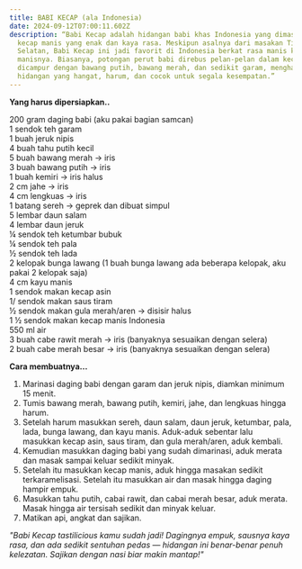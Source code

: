 ```yaml
---
title: BABI KECAP (ala Indonesia)
date: 2024-09-12T07:00:11.602Z
description: “Babi Kecap adalah hidangan babi khas Indonesia yang dimasak dengan
  kecap manis yang enak dan kaya rasa. Meskipun asalnya dari masakan Tiongkok
  Selatan, Babi Kecap ini jadi favorit di Indonesia berkat rasa manis khas kecap
  manisnya. Biasanya, potongan perut babi direbus pelan-pelan dalam kecap manis,
  dicampur dengan bawang putih, bawang merah, dan sedikit garam, menghasilkan
  hidangan yang hangat, harum, dan cocok untuk segala kesempatan.”
---
```

**Yang harus dipersiapkan..**

200 gram daging babi (aku pakai bagian samcan)\
1 sendok teh garam\
1 buah jeruk nipis\
4 buah tahu putih kecil\
5 buah bawang merah → iris\
3 buah bawang putih → iris\
1 buah kemiri → iris halus\
2 cm jahe → iris\
4 cm lengkuas → iris\
1 batang sereh → geprek dan dibuat simpul\
5 lembar daun salam\
4 lembar daun jeruk\
¼ sendok teh ketumbar bubuk\
¼ sendok teh pala\
½ sendok teh lada\
2 kelopak bunga lawang (1 buah bunga lawang ada beberapa kelopak, aku pakai 2 kelopak saja)\
4 cm kayu manis\
1 sendok makan kecap asin\
1/ sendok makan saus tiram\
½ sendok makan gula merah/aren → disisir halus\
1 ½ sendok makan kecap manis Indonesia\
550 ml air\
3 buah cabe rawit merah → iris (banyaknya sesuaikan dengan selera)\
2 buah cabe merah besar → iris (banyaknya sesuaikan dengan selera)

**Cara membuatnya…**

1. Marinasi daging babi dengan garam dan jeruk nipis, diamkan minimum 15 menit.
2. Tumis bawang merah, bawang putih, kemiri, jahe, dan lengkuas hingga harum. 
3. Setelah harum masukkan sereh, daun salam, daun jeruk, ketumbar, pala, lada, bunga lawang, dan kayu manis. Aduk-aduk sebentar lalu masukkan kecap asin, saus tiram, dan gula merah/aren, aduk kembali.
4. Kemudian masukkan daging babi yang sudah dimarinasi, aduk merata dan masak sampai keluar sedikit minyak.
5. Setelah itu masukkan kecap manis, aduk hingga masakan sedikit terkaramelisasi. Setelah itu masukkan air dan masak hingga daging hampir empuk.
6. Masukkan tahu putih, cabai rawit, dan cabai merah besar, aduk merata. Masak hingga air tersisah sedikit dan minyak keluar.
7. Matikan api, angkat dan sajikan.

*"Babi Kecap tastilicious kamu sudah jadi! Dagingnya empuk, sausnya kaya rasa, dan ada sedikit sentuhan pedas — hidangan ini benar-benar penuh kelezatan. Sajikan dengan nasi biar makin mantap!"*